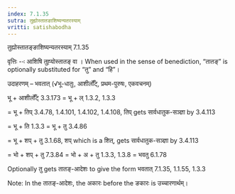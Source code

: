 ```yaml
---
index: 7.1.35
sutra: तुह्योस्तातङाशिष्यन्यतरस्याम्
vritti: satishabodha
---
```



 तुह्योस्तातङ्ङाशिष्यन्यतरस्याम् 7.1.35 


वृत्तिः --ः आशिषि तुह्‍योस्‍तातङ् वा । When used in the sense of benediction, “तातङ्” is optionally substituted for “तु” and “हि”। 


उदाहरणम् – भवतात् (√भू-धातुः, आशीर्लोँट्, प्रथम-पुरुषः, एकवचनम्) 

भू + आशीर्लोँट् 3.3.173 = भू + ल् 1.3.2, 1.3.3 

= भू + तिप् 3.4.78, 1.4.101, 1.4.102, 1.4.108, तिप् gets सार्वधातुक-सञ्ज्ञा by 3.4.113 

= भू + ति 1.3.3 = भू + तु 3.4.86 

= भू + शप् + तु 3.1.68, शप् which is a शित्, gets सार्वधातुक-सञ्ज्ञा by 3.4.113 

= भो + शप् + तु 7.3.84 = भो + अ + तु 1.3.3, 1.3.8 = भवतु 6.1.78 


Optionally तु gets तातङ्-आदेशः to give the form भवतात् 7.1.35, 1.1.55, 1.3.3 


Note: In the तातङ्-आदेशः, the अकारः before the ङकारः is उच्चारणार्थम्। 



